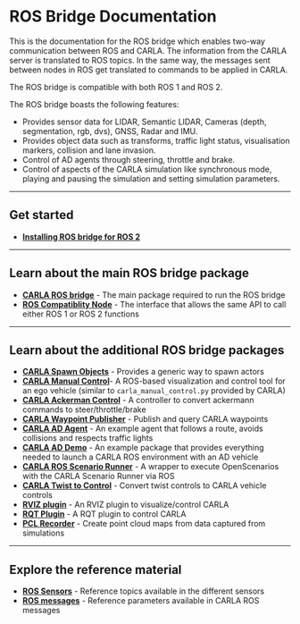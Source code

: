 # ROS Bridge Documentation

This is the documentation for the ROS bridge which enables two-way communication between ROS and CARLA. The information from the CARLA server is translated to ROS topics. In the same way, the messages sent between nodes in ROS get translated to commands to be applied in CARLA.

The ROS bridge is compatible with both ROS 1 and ROS 2.

The ROS bridge boasts the following features:

- Provides sensor data for LIDAR, Semantic LIDAR, Cameras (depth, segmentation, rgb, dvs), GNSS, Radar and IMU.
- Provides object data such as transforms, traffic light status, visualisation markers, collision and lane invasion.
- Control of AD agents through steering, throttle and brake.
- Control of aspects of the CARLA simulation like synchronous mode, playing and pausing the simulation and setting simulation parameters.

---

## Get started

- [__Installing ROS bridge for ROS 2__](ros_installation_ros2.md)

---

## Learn about the main ROS bridge package

- [__CARLA ROS bridge__](run_ros_bridge.md) - The main package required to run the ROS bridge
- [__ROS Compatiblity Node__](ros_compatibility.md) - The interface that allows the same API to call either ROS 1 or ROS 2 functions

---

## Learn about the additional ROS bridge packages

- [__CARLA Spawn Objects__](carla_spawn_objects.md) - Provides a generic way to spawn actors
- [__CARLA Manual Control__](carla_manual_control.md)- A ROS-based visualization and control tool for an ego vehicle (similar to `carla_manual_control.py` provided by CARLA)
- [__CARLA Ackerman Control__](carla_ackermann_control.md) - A controller to convert ackermann commands to steer/throttle/brake
- [__CARLA Waypoint Publisher__](carla_waypoint.md) - Publish and query CARLA waypoints
- [__CARLA AD Agent__](carla_ad_agent.md) - An example agent that follows a route, avoids collisions and respects traffic lights
- [__CARLA AD Demo__](carla_ad_demo.md) - An example package that provides everything needed to launch a CARLA ROS environment with an AD vehicle
- [__CARLA ROS Scenario Runner__](carla_ros_scenario_runner.md) - A wrapper to execute OpenScenarios with the CARLA Scenario Runner via ROS
- [__CARLA Twist to Control__](carla_twist_to_control.md) - Convert twist controls to CARLA vehicle controls
- [__RVIZ plugin__](rviz_plugin.md) - An RVIZ plugin to visualize/control CARLA
- [__RQT Plugin__](rqt_plugin.md) - A RQT plugin to control CARLA
- [__PCL Recorder__](pcl_recorder.md) - Create point cloud maps from data captured from simulations

---

## Explore the reference material

- [__ROS Sensors__](ros_sensors.md) - Reference topics available in the different sensors
- [__ROS messages__](ros_msgs.md) - Reference parameters available in CARLA ROS messages
